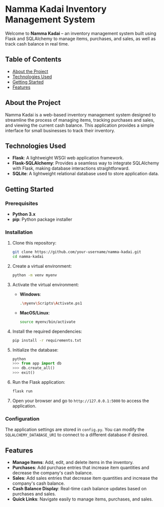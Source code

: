  # Namma Kadai Inventory Management System

Welcome to **Namma Kadai** – an inventory management system built using Flask and SQLAlchemy to manage items, purchases, and sales, as well as track cash balance in real time.

## Table of Contents

- [About the Project](#about-the-project)
- [Technologies Used](#technologies-used)
- [Getting Started](#getting-started)
- [Features](#features)


## About the Project

Namma Kadai is a web-based inventory management system designed to streamline the process of managing items, tracking purchases and sales, and viewing the current cash balance. This application provides a simple interface for small businesses to track their inventory.

## Technologies Used

- **Flask**: A lightweight WSGI web application framework.
- **Flask-SQLAlchemy**: Provides a seamless way to integrate SQLAlchemy with Flask, making database interactions straightforward.
- **SQLite**: A lightweight relational database used to store application data.

## Getting Started

### Prerequisites

- **Python 3.x**
- **pip**: Python package installer

### Installation

1. Clone this repository:
    ```bash
    git clone https://github.com/your-username/namma-kadai.git
    cd namma-kadai
    ```

2. Create a virtual environment:
    ```bash
    python -m venv myenv
    ```

3. Activate the virtual environment:
    - **Windows**:
      ```bash
      .\myenv\Scripts\Activate.ps1
      ```
    - **MacOS/Linux**:
      ```bash
      source myenv/bin/activate
      ```

4. Install the required dependencies:
    ```bash
    pip install -r requirements.txt
    ```

5. Initialize the database:
    ```python
    python
    >>> from app import db
    >>> db.create_all()
    >>> exit()
    ```

6. Run the Flask application:
    ```bash
    flask run
    ```

7. Open your browser and go to `http://127.0.0.1:5000` to access the application.

### Configuration

The application settings are stored in `config.py`. You can modify the `SQLALCHEMY_DATABASE_URI` to connect to a different database if desired.

## Features

- **Manage Items**: Add, edit, and delete items in the inventory.
- **Purchases**: Add purchase entries that increase item quantities and decrease the company's cash balance.
- **Sales**: Add sales entries that decrease item quantities and increase the company's cash balance.
- **Cash Balance Display**: Real-time cash balance updates based on purchases and sales.
- **Quick Links**: Navigate easily to manage items, purchases, and sales.